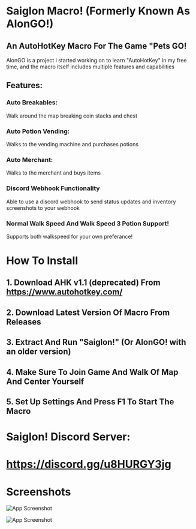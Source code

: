 # Saiglon Macro! (Formerly Known As AlonGO!)
## An AutoHotKey Macro For The Game "Pets GO!

AlonGO is a project i started working on to learn "AutoHotKey" in my free time, and the macro itself includes multiple features and capabilities
## Features:
### Auto Breakables:
Walk around the map breaking coin stacks and chest
### Auto Potion Vending:
Walks to the vending machine and purchases potions
### Auto Merchant:
Walks to the merchant and buys items
### Discord Webhook Functionality
Able to use a discord webhook to send status updates and inventory screenshots
to your webhook
### Normal Walk Speed And Walk Speed 3 Potion Support!
Supports both walkspeed for your own preferance!


# How To Install
## 1. Download AHK v1.1 (deprecated) From https://www.autohotkey.com/

## 2. Download Latest Version Of Macro From Releases

## 3. Extract And Run "Saiglon!" (Or AlonGO! with an older version)

## 4. Make Sure To Join Game And Walk Of Map And Center Yourself

## 5. Set Up Settings And Press F1 To Start The Macro

# Saiglon! Discord Server:
# https://discord.gg/u8HURGY3jg
# Screenshots

![App Screenshot](hhttps://cdn.discordapp.com/attachments/1296546332324139081/1298884640723042325/image.png?ex=671b3016&is=6719de96&hm=098da55c22ad835c054813f8a0ccdf68a6c64c189bd3fa895cfc81fc07a58784&)

![App Screenshot](https://media.discordapp.net/attachments/1241647361131020418/1298447395285110895/image.png?ex=671998df&is=6718475f&hm=82b39efeadd24b034302830da8cd12d1082ab44b98fb31a5fa5fb8932b5b3462&=&format=webp&quality=lossless&width=510&height=676)
